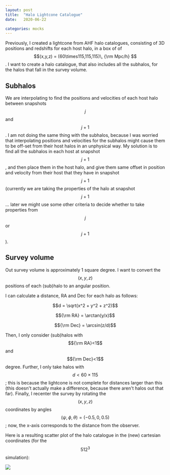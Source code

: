 ```yaml
---
layout: post
title:  "Halo Lightcone Catalogue"
date:   2020-06-22

categories: mocks
---
```



Previously, I created a lightcone from AHF halo catalogues, consisting of 3D positions and redshifts for each host halo, in a box of of $$(x,y,z) = (60\times115,115,115)\, {\rm Mpc/h} $$. I want to create a halo catalogue, that also includes all the subhalos, for the halos that fall in the survey volume.


## Subhalos

We are interpolating to find the positions and velocities of each host halo between snapshots $$j$$ and $$j+1$$. I am not doing the same thing with the subhalos, because I was worried that interpolating positions and velocities for the subhalos might cause them to be off-set from their host halos in an unphysical way. My solution is to find all the subhalos in each host at snapshot $$j+1$$, and then place them in the host halo, and give them same offset in position and velocity from their host that they have in snapshot $$j+1$$ (currently we are taking the properties of the halo at snapshot $$j+1$$... later we might use some other criteria to decide whether to take properties from $$j$$ or $$j+1$$).



## Survey volume

Out survey volume is approximately 1 square degree. I want to convert the $$(x,y,z)$$ positions of each
(sub)halo to an angular position.

I can calculate a distance, RA and Dec for each halo as follows:

$$d = \sqrt(x^2 + y^2 + z^2)$$

$${\rm RA} = \arctan(y/x)$$

$${\rm Dec} = \arcsin(z/d)$$

Then, I only consider (sub)halos with $${\rm RA}<1$$ and $${\rm Dec}<1$$ degree. Further, I only take halos with $$d<60\times115$$; this is because the lightcone is not complete for distances larger than this (this doesn't actually make a difference, because there aren't halos out that far). Finally, I recenter the survey by rotating the $$(x,y,z)$$ coordinates by angles $$(\psi,\phi,\theta) = (-0.5,0,0.5)$$; now, the x-axis corresponds to the distance from the observer.

Here is a resulting scatter plot of the halo catalogue in the (new) cartesian coordinates (for the $$512^3$$ simulation):

<img src="{{ site.baseurl }}/assets/plots/20200622_HaloLightCone.png">

